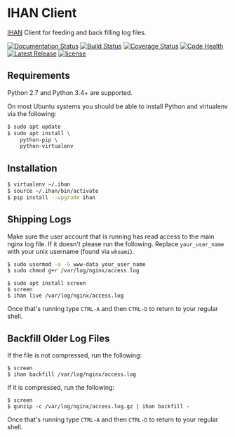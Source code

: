 # IHAN Client

[IHAN](https://www.ihan.ee/) Client for feeding and back filling log files.

[![Documentation Status](https://readthedocs.org/projects/ihan/badge/?version=latest)](http://ihan.readthedocs.io/en/latest/)
[![Build Status](https://travis-ci.org/marklit/ihan.svg?branch=master)](https://travis-ci.org/marklit/whois)
[![Coverage Status](https://coveralls.io/repos/marklit/ihan/badge.png)](https://coveralls.io/r/marklit/whois)
[![Code Health](https://landscape.io/github/marklit/ihan/master/landscape.svg?style=flat)](https://landscape.io/github/marklit/ihan/master)
[![Latest Release](https://img.shields.io/pypi/v/ihan.svg)](https://pypi.python.org/pypi/ihan)
[![license](http://img.shields.io/badge/license-MIT-red.svg?style=flat)](http://opensource.org/licenses/MIT)

## Requirements

Python 2.7 and Python 3.4+ are supported.

On most Ubuntu systems you should be able to install Python and virtualenv via the following:

```bash
$ sudo apt update
$ sudo apt install \
    python-pip \
    python-virtualenv
```

## Installation

```bash
$ virtualenv ~/.ihan
$ source ~/.ihan/bin/activate
$ pip install --upgrade ihan
```

## Shipping Logs

Make sure the user account that is running has read access to the main nginx log file. If it doesn't please run the following. Replace ``your_user_name`` with your unix username (found via ``whoami``).

```bash
$ sudo usermod -a -G www-data your_user_name
$ sudo chmod g+r /var/log/nginx/access.log
```

```
$ sudo apt install screen
$ screen
$ ihan live /var/log/nginx/access.log
```

Once that's running type ``CTRL-A`` and then ``CTRL-D`` to return to your regular shell.

## Backfill Older Log Files

If the file is not compressed, run the following:

```
$ screen
$ ihan backfill /var/log/nginx/access.log
```

If it is compressed, run the following:

```
$ screen
$ gunzip -c /var/log/nginx/access.log.gz | ihan backfill -
```

Once that's running type ``CTRL-A`` and then ``CTRL-D`` to return to your regular shell.